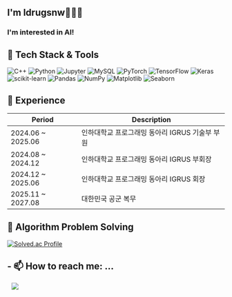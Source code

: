 ## I'm ldrugsnw👋🇰🇷

### I'm interested in AI!
<!--
**ldrugsnw/ldrugsnw** is a ✨ _special_ ✨ repository because its `README.md` (this file) appears on your GitHub profile.

Here are some ideas to get you started:

- 🔭 I’m currently working on ...
- 🌱 I’m currently learning ...
- 👯 I’m looking to collaborate on ...
- 🤔 I’m looking for help with ...
- 💬 Ask me about ...
- 📫 How to reach me: ...
- 😄 Pronouns: ...
- ⚡ Fun fact: ...
-->
## 🚀 Tech Stack & Tools

![C++](https://img.shields.io/badge/C++-00599C.svg?&style=for-the-badge&logo=cplusplus&logoColor=white)
![Python](https://img.shields.io/badge/Python-3776AB.svg?&style=for-the-badge&logo=python&logoColor=white)
![Jupyter](https://img.shields.io/badge/Jupyter-F37626.svg?&style=for-the-badge&logo=jupyter&logoColor=white)
![MySQL](https://img.shields.io/badge/MySQL-4479A1.svg?&style=for-the-badge&logo=mysql&logoColor=white)
![PyTorch](https://img.shields.io/badge/PyTorch-EE4C2C.svg?&style=for-the-badge&logo=pytorch&logoColor=white)
![TensorFlow](https://img.shields.io/badge/TensorFlow-FF6F00.svg?&style=for-the-badge&logo=tensorflow&logoColor=white)
![Keras](https://img.shields.io/badge/Keras-D00000.svg?&style=for-the-badge&logo=keras&logoColor=white)
![scikit-learn](https://img.shields.io/badge/scikit--learn-F7931E.svg?&style=for-the-badge&logo=scikit-learn&logoColor=white)
![Pandas](https://img.shields.io/badge/Pandas-150458.svg?&style=for-the-badge&logo=pandas&logoColor=white)
![NumPy](https://img.shields.io/badge/NumPy-013243.svg?&style=for-the-badge&logo=numpy&logoColor=white)
![Matplotlib](https://img.shields.io/badge/Matplotlib-11557C.svg?&style=for-the-badge&logo=matplotlib&logoColor=white)
![Seaborn](https://img.shields.io/badge/Seaborn-3776AB.svg?&style=for-the-badge&logo=seaborn&logoColor=white)




## 🧭 Experience
|Period|Description|
|---|---|
|2024.06 ~ 2025.06 |인하대학교 프로그래밍 동아리 IGRUS 기술부 부원|
|2024.08 ~ 2024.12 |인하대학교 프로그래밍 동아리 IGRUS 부회장|
|2024.12 ~ 2025.06 |인하대학교 프로그래밍 동아리 IGRUS 회장|
|2025.11 ~ 2027.08 |대한민국 공군 복무|



## 🧩 Algorithm Problem Solving
[![Solved.ac Profile](http://mazassumnida.wtf/api/v2/generate_badge?boj=ldrugsnw)](https://solved.ac/ldrugsnw/)

## - 📫 How to reach me: ...
<a href="https://instagram.com/ldrugsnw">
    <img 
        src="http://img.shields.io/badge/-Instagram-pink?style=flat&logo=Instagram&link=https://instagram.com/ldrugsnw/"
        style="height : auto; margin-left : 10px; margin-right : 10px;"/>
</a>

